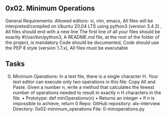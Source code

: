 
0x02. Minimum Operations
------------------------------------------------------------
General Requirements: Allowed editors: vi, vim, emacs, All files will be interpreted/compiled on Ubuntu 20.04 LTS using python3 (version 3.4.3) , All files should end with a new line The first line of all your files should be exactly #!/usr/bin/python3, A README.md file, at the root of the folder of the project, is mandatory Code should be documented, Code should use the PEP 8 style (version 1.7.x), All files must be executable

Tasks
----------------------------
0. Minimum Operations: In a text file, there is a single character H. Your text editor can execute only two operations in this file: Copy All and Paste. Given a number n, write a method that calculates the fewest number of operations needed to result in exactly n H characters in the file.
•	Prototype: def minOperations(n)
•	Returns an integer
•	If n is impossible to achieve, return 0
Repo: GitHub repository: alx-interview Directory: 0x02-minimum_operations File: 0-minoperations.py

